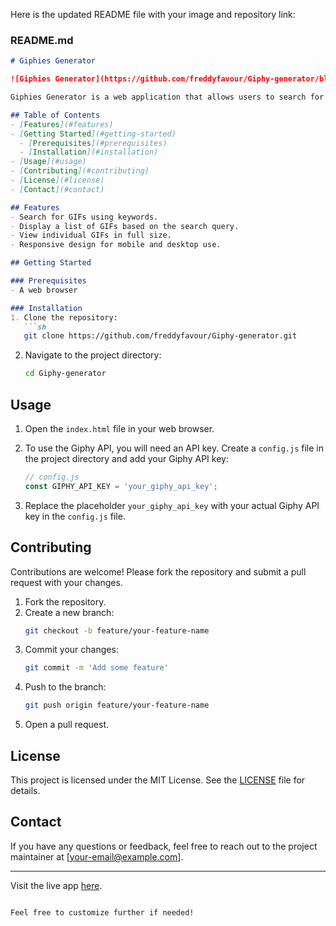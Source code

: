 Here is the updated README file with your image and repository link:

### README.md

```markdown
# Giphies Generator

![Giphies Generator](https://github.com/freddyfavour/Giphy-generator/blob/main/giphy.png?raw=true)

Giphies Generator is a web application that allows users to search for and display GIFs using the Giphy API. The app is hosted on Vercel and built to provide a fun and interactive experience for finding and sharing GIFs.

## Table of Contents
- [Features](#features)
- [Getting Started](#getting-started)
  - [Prerequisites](#prerequisites)
  - [Installation](#installation)
- [Usage](#usage)
- [Contributing](#contributing)
- [License](#license)
- [Contact](#contact)

## Features
- Search for GIFs using keywords.
- Display a list of GIFs based on the search query.
- View individual GIFs in full size.
- Responsive design for mobile and desktop use.

## Getting Started

### Prerequisites
- A web browser

### Installation
1. Clone the repository:
   ```sh
   git clone https://github.com/freddyfavour/Giphy-generator.git
   ```
2. Navigate to the project directory:
   ```sh
   cd Giphy-generator
   ```

## Usage
1. Open the `index.html` file in your web browser.

2. To use the Giphy API, you will need an API key. Create a `config.js` file in the project directory and add your Giphy API key:
   ```javascript
   // config.js
   const GIPHY_API_KEY = 'your_giphy_api_key';
   ```

3. Replace the placeholder `your_giphy_api_key` with your actual Giphy API key in the `config.js` file.

## Contributing
Contributions are welcome! Please fork the repository and submit a pull request with your changes.

1. Fork the repository.
2. Create a new branch:
   ```sh
   git checkout -b feature/your-feature-name
   ```
3. Commit your changes:
   ```sh
   git commit -m 'Add some feature'
   ```
4. Push to the branch:
   ```sh
   git push origin feature/your-feature-name
   ```
5. Open a pull request.

## License
This project is licensed under the MIT License. See the [LICENSE](LICENSE) file for details.

## Contact
If you have any questions or feedback, feel free to reach out to the project maintainer at [your-email@example.com].

---

Visit the live app [here](https://giphies-generator.vercel.app/).
```

Feel free to customize further if needed!
